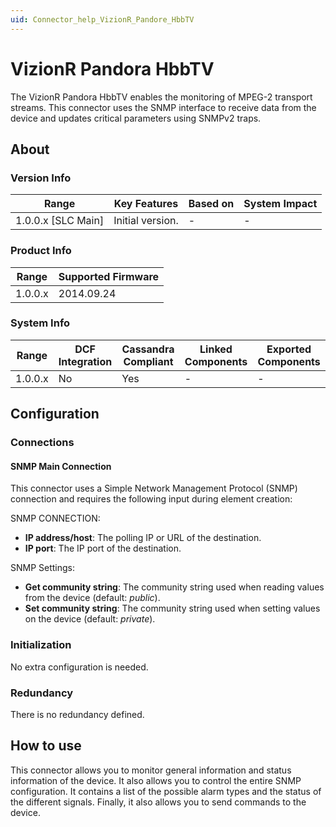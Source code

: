 ```yaml
---
uid: Connector_help_VizionR_Pandore_HbbTV
---
```


# VizionR Pandora HbbTV

The VizionR Pandora HbbTV enables the monitoring of MPEG-2 transport streams. This connector uses the SNMP interface to receive data from the device and updates critical parameters using SNMPv2 traps.

## About

### Version Info

| Range                | Key Features     | Based on     | System Impact     |
|----------------------|------------------|--------------|-------------------|
| 1.0.0.x [SLC Main]   | Initial version. | -            | -                 |

### Product Info

| Range     | Supported Firmware     |
|-----------|------------------------|
| 1.0.0.x   | 2014.09.24             |

### System Info

| Range     | DCF Integration     | Cassandra Compliant     | Linked Components     | Exported Components     |
|-----------|---------------------|-------------------------|-----------------------|-------------------------|
| 1.0.0.x   | No                  | Yes                     | -                     | -                       |

## Configuration

### Connections

#### SNMP Main Connection

This connector uses a Simple Network Management Protocol (SNMP) connection and requires the following input during element creation:

SNMP CONNECTION:

- **IP address/host**: The polling IP or URL of the destination.
- **IP port**: The IP port of the destination.

SNMP Settings:

- **Get community string**: The community string used when reading values from the device (default: *public*).
- **Set community string**: The community string used when setting values on the device (default: *private*).

### Initialization

No extra configuration is needed.

### Redundancy

There is no redundancy defined.

## How to use

This connector allows you to monitor general information and status information of the device. It also allows you to control the entire SNMP configuration. It contains a list of the possible alarm types and the status of the different signals. Finally, it also allows you to send commands to the device.
